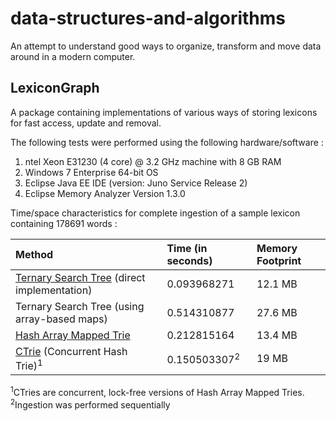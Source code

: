 data-structures-and-algorithms
==============================

An attempt to understand good ways to organize, transform and move data around in a modern computer.

LexiconGraph
------------

A package containing implementations of various ways of storing lexicons for fast access, update and removal.

The following tests were performed using the following hardware/software : 
1. ntel Xeon E31230 (4 core) @ 3.2 GHz machine with 8 GB RAM
2. Windows 7 Enterprise 64-bit OS
3. Eclipse Java EE IDE (version: Juno Service Release 2)
4. Eclipse Memory Analyzer Version 1.3.0

Time/space characteristics for complete ingestion of a sample lexicon containing 178691 words :

| Method | Time (in seconds) | Memory Footprint |
|:--------|:-------------------|:------------------|
| [Ternary Search Tree](https://en.wikipedia.org/wiki/Ternary_search_tree) (direct implementation) | 0.093968271 | 12.1 MB |
| Ternary Search Tree (using array-based maps) | 0.514310877 | 27.6 MB |
| [Hash Array Mapped Trie](https://en.wikipedia.org/wiki/Hash_array_mapped_trie) | 0.212815164 | 13.4 MB |
| [CTrie](https://en.wikipedia.org/wiki/Ctrie) (Concurrent Hash Trie)<sup>1</sup> | 0.150503307<sup>2</sup> | 19 MB |
<sup>1</sup>CTries are concurrent, lock-free versions of Hash Array Mapped Tries.
<sup>2</sup>Ingestion was performed sequentially
